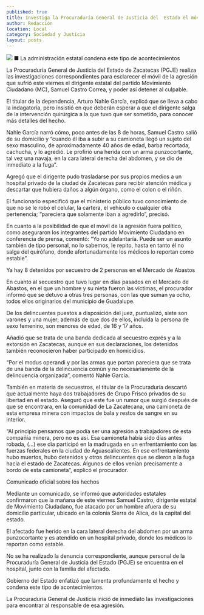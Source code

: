 ```yaml
---
published: true
title: Investiga la Procuraduría General de Justicia del  Estado el móvil de la agresión a Castro Correa
author: Redacción
location: Local
category: Sociedad y Justicia
layout: posts
---
```


![](http://i.imgur.com/uV93iQQm.jpg)
■ La administración estatal condena este tipo de acontecimientos

La Procuraduría General de Justicia del Estado de Zacatecas (PGJE) realiza las investigaciones correspondientes para esclarecer el móvil de la agresión que sufrió este viernes el dirigente estatal del partido Movimiento Ciudadano (MC), Samuel Castro Correa, y poder así detener al culpable.

El titular de la dependencia, Arturo Nahle García, explicó que se lleva a cabo la indagatoria, pero insistió en que deberán esperar a que el dirigente salga de la intervención quirúrgica a la que tuvo que ser sometido, para conocer más detalles del hecho.

Nahle García narró cómo, poco antes de las 8 de horas, Samuel Castro salió de su domicilio y “cuando él iba a subir a su camioneta llegó un sujeto del sexo masculino, de aproximadamente 40 años de edad, barba recortada, cachucha, y lo agredió. Le profirió una herida con un arma punzocortante, tal vez una navaja, en la cara lateral derecha del abdomen, y se dio de inmediato a la fuga”.

Agregó que el dirigente pudo trasladarse por sus propios medios a un hospital privado de la ciudad de Zacatecas para recibir atención médica y descartar que hubiera daños a algún órgano, como el colon o el riñón.

El funcionario especificó que el ministerio público tuvo conocimiento de que no se le robó el celular, la cartera, el vehículo o cualquier otra pertenencia; “pareciera que solamente iban a agredirlo”, precisó. 

En cuanto a la posibilidad de que el móvil de la agresión fuera político, como aseguraron los integrantes del partido Movimiento Ciudadano en conferencia de prensa, comentó: “Yo no adelantaría. Puede ser un asunto también de tipo personal, no lo sabemos, le repito, hasta en tanto él no salga del quirófano, donde afortunadamente los médicos lo reportan como estable”.

Ya hay 8 detenidos por secuestro de 2 personas en el Mercado de Abastos

En cuanto al secuestro que tuvo lugar en días pasados en el Mercado de Abastos, en el que un hombre y su nieta fueron las víctimas, el procurador informó que se detuvo a otras tres personas, con las que suman ya ocho, todos ellos originarios del municipio de Guadalupe.

De los delincuentes puestos a disposición del juez, puntualizó, siete son varones y una mujer; además de que dos de ellos, incluida la persona de sexo femenino, son menores de edad, de 16 y 17 años.

Añadió que se trata de una banda dedicada al secuestro exprés y a la extorsión en Zacatecas, aunque en sus declaraciones, los detenidos también reconocieron haber participado en homicidios.

“Por el modus operandi y por las armas que portan pareciera que se trata de una banda de la delincuencia común y no necesariamente de la delincuencia organizada”, comentó Nahle García.

También en materia de secuestros, el titular de la Procuraduría descartó que actualmente haya dos trabajadores de Grupo Frisco privados de su libertad en el estado. Aseguró que este fue un rumor que surgió después de que se encontrara, en la comunidad de La Zacatecana, una camioneta de esta empresa minera con impactos de bala y restos de sangre en su interior.

“Al principio pensamos que podía ser una agresión a trabajadores de esta compañía minera, pero no es así. Esa camioneta había sido días antes robada, (…) ese día participó en la madrugada en un enfrentamiento con las fuerzas federales en la ciudad de Aguascalientes. En ese enfrentamiento hubo muertos, hubo detenidos y otros delincuentes que se dieron a la fuga hacia el estado de Zacatecas. Algunos de ellos venían precisamente a bordo de esta camioneta”, explicó el procurador.

Comunicado oficial sobre los hechos 

Mediante un comunicado, se informó que autoridades estatales confirmaron que la mañana de este viernes Samuel Castro, dirigente estatal de Movimiento Ciudadano, fue atacado por un hombre afuera de su domicilio particular, ubicado en la colonia Sierra de Alica, de la capital del estado.

El afectado fue herido en la cara lateral derecha del abdomen por un arma punzocortante y es atendido en un hospital privado, donde los médicos lo reportan como estable.

No se ha realizado la denuncia correspondiente, aunque personal de la Procuraduría General de Justicia del Estado (PGJE) se encuentra en el hospital, junto con la familia del afectado.

Gobierno del Estado enfatizó que lamenta profundamente el hecho y condena este tipo de acontecimientos.

La Procuraduría General de Justicia inició de inmediato las investigaciones para encontrar al responsable de esa agresión.
